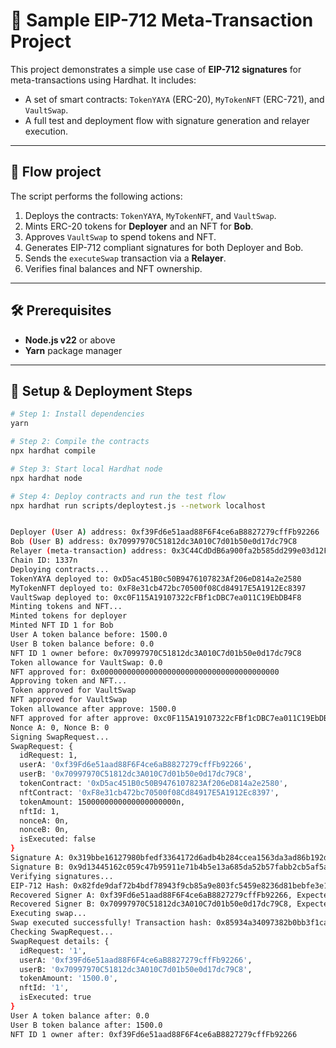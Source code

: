# 🔐 Sample EIP-712 Meta-Transaction Project

This project demonstrates a simple use case of **EIP-712 signatures** for meta-transactions using Hardhat. It includes:

- A set of smart contracts: `TokenYAYA` (ERC-20), `MyTokenNFT` (ERC-721), and `VaultSwap`.
- A full test and deployment flow with signature generation and relayer execution.

---

## 🧪 Flow project

The script performs the following actions:

1. Deploys the contracts: `TokenYAYA`, `MyTokenNFT`, and `VaultSwap`.
2. Mints ERC-20 tokens for **Deployer** and an NFT for **Bob**.
3. Approves `VaultSwap` to spend tokens and NFT.
4. Generates EIP-712 compliant signatures for both Deployer and Bob.
5. Sends the `executeSwap` transaction via a **Relayer**.
6. Verifies final balances and NFT ownership.

---

## 🛠 Prerequisites

- **Node.js v22** or above
- **Yarn** package manager

---

## 🚀 Setup & Deployment Steps

```bash
# Step 1: Install dependencies
yarn

# Step 2: Compile the contracts
npx hardhat compile

# Step 3: Start local Hardhat node
npx hardhat node

# Step 4: Deploy contracts and run the test flow
npx hardhat run scripts/deploytest.js --network localhost


Deployer (User A) address: 0xf39Fd6e51aad88F6F4ce6aB8827279cffFb92266
Bob (User B) address: 0x70997970C51812dc3A010C7d01b50e0d17dc79C8
Relayer (meta-transaction) address: 0x3C44CdDdB6a900fa2b585dd299e03d12FA4293BC
Chain ID: 1337n
Deploying contracts...
TokenYAYA deployed to: 0xD5ac451B0c50B9476107823Af206eD814a2e2580
MyTokenNFT deployed to: 0xF8e31cb472bc70500f08Cd84917E5A1912Ec8397
VaultSwap deployed to: 0xc0F115A19107322cFBf1cDBC7ea011C19EbDB4F8
Minting tokens and NFT...
Minted tokens for deployer
Minted NFT ID 1 for Bob
User A token balance before: 1500.0
User B token balance before: 0.0
NFT ID 1 owner before: 0x70997970C51812dc3A010C7d01b50e0d17dc79C8
Token allowance for VaultSwap: 0.0
NFT approved for: 0x0000000000000000000000000000000000000000
Approving token and NFT...
Token approved for VaultSwap
NFT approved for VaultSwap
Token allowance after approve: 1500.0
NFT approved for after approve: 0xc0F115A19107322cFBf1cDBC7ea011C19EbDB4F8
Nonce A: 0, Nonce B: 0
Signing SwapRequest...
SwapRequest: {
  idRequest: 1,
  userA: '0xf39Fd6e51aad88F6F4ce6aB8827279cffFb92266',
  userB: '0x70997970C51812dc3A010C7d01b50e0d17dc79C8',
  tokenContract: '0xD5ac451B0c50B9476107823Af206eD814a2e2580',
  nftContract: '0xF8e31cb472bc70500f08Cd84917E5A1912Ec8397',
  tokenAmount: 1500000000000000000000n,
  nftId: 1,
  nonceA: 0n,
  nonceB: 0n,
  isExecuted: false
}
Signature A: 0x319bbe16127980bfedf3364172d6adb4b284ccea1563da3ad86b192d50f746d33b11779ecd11471e7aa6d19dc24320cf851131eb13fe583f509cef51549697cf1b
Signature B: 0x9d13445162c059c47b95911e71b4b5e13a685da52b57fabb2cb5af5abb4e37e92ca714b0859df22b7705f6102498507bad44bda2d7293d02dfd5e6abd9f9d5241c
Verifying signatures...
EIP-712 Hash: 0x82fde9daf72b4bdf78943f9cb85a9e803fc5459e8236d81bebfe3e1c05002c10
Recovered Signer A: 0xf39Fd6e51aad88F6F4ce6aB8827279cffFb92266, Expected: 0xf39Fd6e51aad88F6F4ce6aB8827279cffFb92266
Recovered Signer B: 0x70997970C51812dc3A010C7d01b50e0d17dc79C8, Expected: 0x70997970C51812dc3A010C7d01b50e0d17dc79C8
Executing swap...
Swap executed successfully! Transaction hash: 0x85934a34097382b0bb3f1ca5867080f7ed6607d841971f4797cd6e79cc0f9bfc
Checking SwapRequest...
SwapRequest details: {
  idRequest: '1',
  userA: '0xf39Fd6e51aad88F6F4ce6aB8827279cffFb92266',
  userB: '0x70997970C51812dc3A010C7d01b50e0d17dc79C8',
  tokenAmount: '1500.0',
  nftId: '1',
  isExecuted: true
}
User A token balance after: 0.0
User B token balance after: 1500.0
NFT ID 1 owner after: 0xf39Fd6e51aad88F6F4ce6aB8827279cffFb92266
